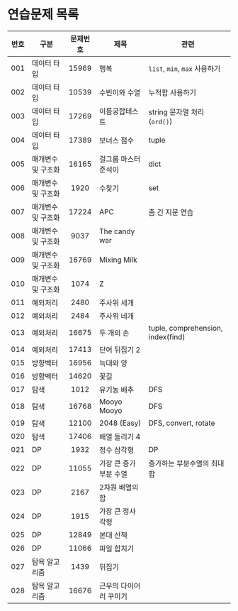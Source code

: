 # 연습문제 목록

| 번호 | 구분               | 문제번호 | 제목                   | 관련                              |
| :--: | ------------------ | :------: | ---------------------- | --------------------------------- |
| 001  | 데이터 타입        |  15969   | 행복                   | `list`, `min`, `max` 사용하기     |
| 002  | 데이터 타입        |  10539   | 수빈이와 수열          | 누적합 사용하기                   |
| 003  | 데이터 타입        |  17269   | 이름궁합테스트         | string 문자열 처리(`ord()`)       |
| 004  | 데이터 타입        |  17389   | 보너스 점수            | tuple                             |
| 005  | 매개변수 및 구조화 |  16165   | 걸그룹 마스터 준석이   | dict                              |
| 006  | 매개변수 및 구조화 |   1920   | 수찾기                 | set                               |
| 007  | 매개변수 및 구조화 |  17224   | APC                    | 좀 긴 지문 연습                   |
| 008  | 매개변수 및 구조화 |   9037   | The candy war          |                                   |
| 009  | 매개변수 및 구조화 |  16769   | Mixing Milk            |                                   |
| 010  | 매개변수 및 구조화 |   1074   | Z                      |                                   |
| 011  | 예외처리           |   2480   | 주사위 세개            |                                   |
| 012  | 예외처리           |   2484   | 주사위 네개            |                                   |
| 013  | 예외처리           |  16675   | 두 개의 손             | tuple, comprehension, index(find) |
| 014  | 예외처리           |  17413   | 단어 뒤집기 2          |                                   |
| 015  | 방향벡터           |  16956   | 늑대와 양              |                                   |
| 016  | 방향벡터           |  14620   | 꽃길                   |                                   |
| 017  | 탐색               |   1012   | 유기농 배추            | DFS                               |
| 018  | 탐색               |  16768   | Mooyo Mooyo            | DFS                               |
| 019  | 탐색               |  12100   | 2048 (Easy)            | DFS, convert, rotate              |
| 020  | 탐색               |  17406   | 배열 돌리기 4          |                                   |
| 021  | DP                 |   1932   | 정수 삼각형            | DP                                |
| 022  | DP                 |  11055   | 가장 큰 증가 부분 수열 | 증가하는 부분수열의 최대 합       |
| 023  | DP                 |   2167   | 2차원 배열의 합        |                                   |
| 024  | DP                 |   1915   | 가장 큰 정사각형       |                                   |
| 025  | DP                 |  12849   | 본대 산책              |                                   |
| 026  | DP                 |  11066   | 파일 합치기            |                                   |
| 027  | 탐욕 알고리즘      |   1439   | 뒤집기                 |                                   |
| 028  | 탐욕 알고리즘      |  16676   | 근우의 다이어리 꾸미기 |                                   |
